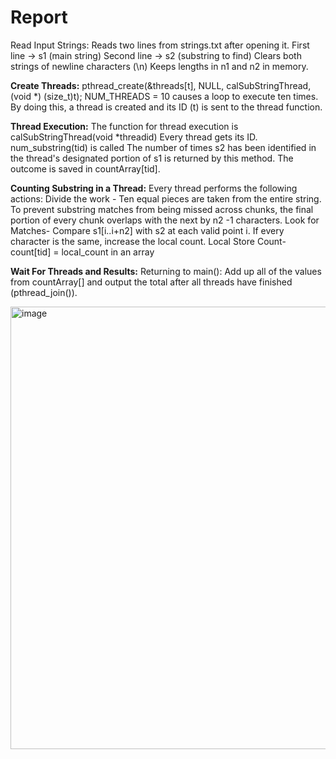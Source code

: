 # Report

Read Input Strings:
Reads two lines from strings.txt after opening it.
First line → s1 (main string)
Second line → s2 (substring to find)
Clears both strings of newline characters (\n)
Keeps lengths in n1 and n2 in memory.

**Create Threads:**
pthread_create(&threads[t], NULL, calSubStringThread, (void *) (size_t)t);
NUM_THREADS = 10 causes a loop to execute ten times.
By doing this, a thread is created and its ID (t) is sent to the thread function.

**Thread Execution:**
The function for thread execution is calSubStringThread(void *threadid)
Every thread gets its ID.
num_substring(tid) is called
The number of times s2 has been identified in the thread's designated portion of s1 is returned by this method.
The outcome is saved in countArray[tid].

**Counting Substring in a Thread:**
Every thread performs the following actions:
Divide the work - Ten equal pieces are taken from the entire string.
To prevent substring matches from being missed across chunks, the final portion of every chunk overlaps with the next by n2 -1 characters.
Look for Matches- Compare s1[i..i+n2] with s2 at each valid point i.
If every character is the same, increase the local count.
Local Store Count- count[tid] = local_count in an array

**Wait For Threads and Results:**
Returning to main():
Add up all of the values from countArray[] and output the total after all threads have finished (pthread_join()).

<img width="827" height="708" alt="image" src="https://github.com/user-attachments/assets/d3d89352-5dea-4493-ac62-492d774ceeb2" />


